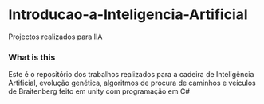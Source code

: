 # Introducao-a-Inteligencia-Artificial
Projectos realizados para IIA

### What is this
Este é o repositório dos trabalhos realizados para a cadeira de Inteligência Artificial,
evolução genética, algoritmos de procura de caminhos e veículos de Braitenberg feito em unity com programação em C#
